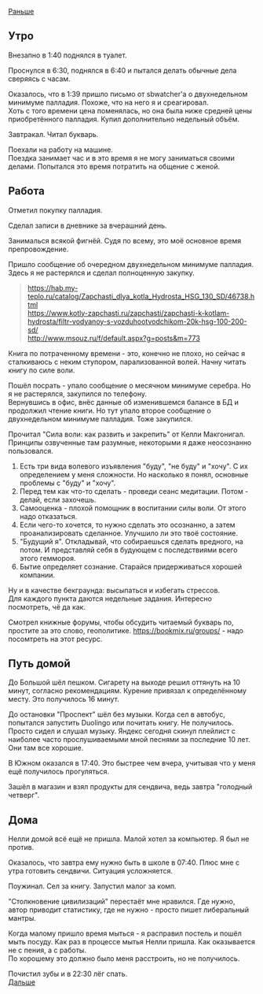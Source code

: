 [Раньше](2020.09.22.md)  
## Утро
Внезапно в 1:40 поднялся в туалет.

Проснулся в 6:30, поднялся в 6:40 и пытался делать обычные дела сверяясь с часам.

Оказалось, что в 1:39 пришло письмо от sbwatcher'а о двухнедельном минимуме палладия. Похоже, что на него я и среагировал.  
Хоть с того времени цена поменялась, но она была ниже средней цены приобретённого палладия. Купил дополнительно недельный объём.

Завтракал. Читал букварь.

Поехали на работу на машине.   
Поездка занимает час и в это время я не могу заниматься своими делами. Попытался это время потратить на общение с женой.
## Работа
Отметил покупку палладия.

Сделал записи в дневнике за вчерашний день.

Занималься всякой фигнёй. Судя по всему, это моё основное время препровождение.

Пришло сообщение об очередном двухнедельном минимуме палладия. Здесь я не растерялся и сделал полноценную закупку.

> https://hab.my-teplo.ru/catalog/Zapchasti_dlya_kotla_Hydrosta_HSG_130_SD/46738.html  
https://www.kotly-zapchasti.ru/zapchasti/zapchasti-k-kotlam-hydrosta/filtr-vodyanoy-s-vozduhootvodchikom-20k-hsg-100-200-sd/  
http://www.msouz.ru/f/default.aspx?g=posts&m=773

Книга по потраченному времени - это, конечно не плохо, но сейчас я сталкиваюсь с неким ступором, парализованной волей. Начну читать книгу по силе воли.

Пошёл посрать - упало сообщение о месячном минимуме серебра. Но я не растерялся, закупился по телефону.  
Вернувшись в офис, внёс данные об изменившемся балансе в БД и продолжил чтение книги. Но тут упало второе сообщение о двухнедельном минимуме палладия. Тоже закупился.

Прочитал "Сила воли: как развить и закрепить" от Келли Макгонигал.  
Принципы озвученные там разумные, некоторыми я даже неосознанно пользовался.

1. Есть три вида волевого изъявления "буду", "не буду" и "хочу". С их определением у меня сложности. Но насколько я понял, основные проблемы с "буду" и "хочу".
2. Перед тем как что-то сделать - проведи сеанс медитации. Потом - делай, если захочешь.
3. Самооценка - плохой помощник в воспитании силы воли. От этого надо отказаться.
4. Если чего-то хочется, то нужно сделать это осознанно, а затем проанализировать сделанное. Улучшило ли это твоё состояние.
5. "Будущий я". Откладывай, что собираешься сделать вредного, на потом. И представляй себя в будующем с последствиями всего этого геммороя.
6. Бытие определяет сознание. Старайся придерживаться хорошей компании.

Ну и в качестве бекграунда: высыпаться и избегать стрессов.  
Для каждого пункта даются недельные задания. Интересно посмотреть, чё да как.

Смотрел книжные форумы, чтобы обсудить читаемый букварь по, простите за это слово, геополитике. https://bookmix.ru/groups/ - надо посомтреть на этот ресурс.
## Путь домой
До Большой шёл пешком. Сигарету на выходе решил оттянуть на 10 минут, согласно рекомендациям. Курение привязал к определённому месту. Это получилось 16 минут.

До остановки "Проспект" шёл без музыки. Когда сел в автобус, попытался запустить Duolingo или почитать книгу. Не получилось. Просто сидел и слушал музыку. Яндекс сегодня скинул плейлист с наиболее часто прослушиваемыми мной песнями за последние 10 лет. Они там все хорошие.

В Южном оказался в 17:40. Это быстрее чем вчера, учитывая что у меня ещё получилось прогуляться.

Зашёл в магазин и взял продукты для сендвича, ведь завтра "голодный четверг".
## Дома
Нелли домой всё ещё не пришла. Малой хотел за компьютер. Я был не против.

Оказалось, что завтра ему нужно быть в школе в 07:40. Плюс мне с утра готовить сендвичи. Ситуация усложняется.

Поужинал. Сел за книгу. Запустил малог за комп.

"Столкновение цивилизаций" перестаёт мне нравился. Где нужно, автор приводит статистику, где не нужно - просто пишет либеральный мантры.

Когда малому пришло время мыться - я расправил постель и пошёл мыть посуду. Как раз в процессе мытья Нелли пришла. Как оказывается не с пения, а с работы.  
По хорошему это должно было меня расстроить, но не получилось.  

Почистил зубы и в 22:30 лёг спать.  
[Дальше](2020.09.23.md)
